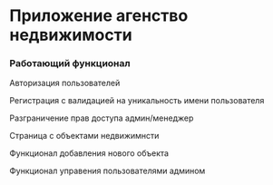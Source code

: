 # Приложение агенство недвижимости

### Работающий функционал

Авторизация пользователей

Регистрация с валидацией на уникальность имени пользователя

Разграничение прав доступа админ/менеджер

Страница с объектами недвижимнсти

Функционал добавления нового объекта

Функционал управения пользователями админом
